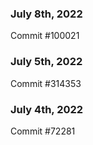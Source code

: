 ### July 8th, 2022

Commit #100021

### July 5th, 2022

Commit #314353


### July 4th, 2022

Commit #72281
